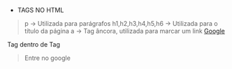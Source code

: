 * TAGS NO HTML

> p -> Utilizada para parágrafos
> h1,h2,h3,h4,h5,h6 -> Utilizada para o título da página
> a -> Tag âncora, utilizada para marcar um link
<a href="http://www.google.com">Google</a>

Tag dentro de Tag
> <p>Entre no google<a href="http://www.google.com"></a></p>
